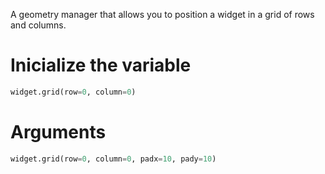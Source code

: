 A geometry manager that allows you to position a widget in a grid of rows and columns.
# Inicialize the variable
```python
widget.grid(row=0, column=0)
```

# Arguments
```python
widget.grid(row=0, column=0, padx=10, pady=10)
```

